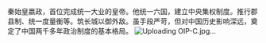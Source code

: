 秦始皇嬴政，首位完成统一大业的皇帝。他统一六国，建立中央集权制度。推行郡县制、统一度量衡等。筑长城以御外敌。虽手段严苛，但对中国历史影响深远，奠定了中国两千多年政治制度的基本格局。
![Uploading OIP-C.jpg…]()


